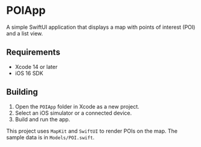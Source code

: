 # POIApp

A simple SwiftUI application that displays a map with points of interest (POI) and a list view.

## Requirements
- Xcode 14 or later
- iOS 16 SDK

## Building
1. Open the `POIApp` folder in Xcode as a new project.
2. Select an iOS simulator or a connected device.
3. Build and run the app.

This project uses `MapKit` and `SwiftUI` to render POIs on the map. The sample data is in `Models/POI.swift`.
